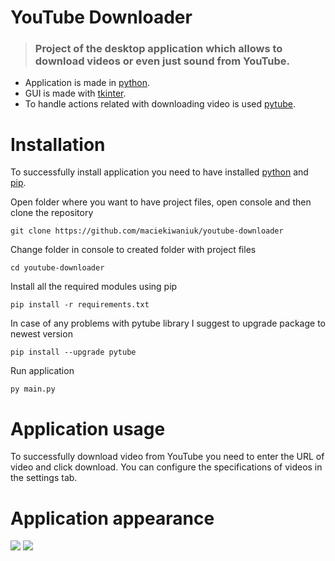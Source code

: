 # YouTube Downloader

> ### Project of the desktop application which allows to download videos or even just sound from YouTube.

- Application is made in [python](https://www.python.org/downloads/).
- GUI is made with [tkinter](https://docs.python.org/3/library/tkinter.html).
- To handle actions related with downloading video is used [pytube](https://pytube.io/en/latest/).

# Installation

To successfully install application you need to have installed [python](https://www.python.org/downloads/) and [pip](https://pypi.org/project/pip/).

Open folder where you want to have project files, open console and then clone the repository

    git clone https://github.com/maciekiwaniuk/youtube-downloader
	
Change folder in console to created folder with project files

	cd youtube-downloader

Install all the required modules using pip

    pip install -r requirements.txt

In case of any problems with pytube library I suggest to upgrade package to newest version

    pip install --upgrade pytube

Run application

    py main.py

# Application usage

To successfully download video from YouTube you need to enter the URL of video and click download. 
You can configure the specifications of videos in the settings tab.

# Application appearance

![](https://github.com/maciekiwaniuk/youtube-downloader/raw/main/assets/image_1.png?raw=true)
![](https://github.com/maciekiwaniuk/youtube-downloader/raw/main/assets/image_2.png?raw=true)